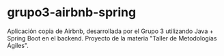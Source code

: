 # grupo3-airbnb-spring
Aplicación copia de Airbnb, desarrollada por el Grupo 3 utilizando Java + Spring Boot en el backend. Proyecto de la materia "Taller de Metodologías Ágiles".
